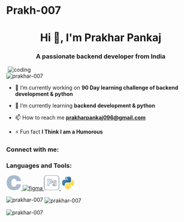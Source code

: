 # Prakh-007
<h1 align="center">Hi 👋, I'm Prakhar Pankaj</h1>
<h3 align="center">A passionate backend developer from India</h3>

<img align="right" alt="coding" width="500" src="https://user-images.githubusercontent.com/74038190/225813708-98b745f2-7d22-48cf-9150-083f1b00d6c9.gif">

<p align="left"> <img src="https://komarev.com/ghpvc/?username=prakhar-007&label=Profile%20views&color=0e75b6&style=flat" alt="prakhar-007" /> </p>

- 🔭 I’m currently working on **90 Day learning challenge of backend development & python**

- 🌱 I’m currently learning **backend development & python**

- 📫 How to reach me **prakharpankaj096@gmail.com**

- ⚡ Fun fact **I Think I am a Humorous**

<h3 align="left">Connect with me:</h3>
<p align="left">
</p>

<h3 align="left">Languages and Tools:</h3>
<p align="left"> <a href="https://www.cprogramming.com/" target="_blank" rel="noreferrer"> <img src="https://raw.githubusercontent.com/devicons/devicon/master/icons/c/c-original.svg" alt="c" width="40" height="40"/> </a> <a href="https://www.figma.com/" target="_blank" rel="noreferrer"> <img src="https://www.vectorlogo.zone/logos/figma/figma-icon.svg" alt="figma" width="40" height="40"/> </a> <a href="https://www.photoshop.com/en" target="_blank" rel="noreferrer"> <img src="https://raw.githubusercontent.com/devicons/devicon/master/icons/photoshop/photoshop-line.svg" alt="photoshop" width="40" height="40"/> </a> <a href="https://www.python.org" target="_blank" rel="noreferrer"> <img src="https://raw.githubusercontent.com/devicons/devicon/master/icons/python/python-original.svg" alt="python" width="40" height="40"/> </a> </p>

<p><img align="left" src="https://github-readme-stats.vercel.app/api/top-langs?username=prakhar-007&show_icons=true&locale=en&layout=compact" alt="prakhar-007" /></p>

<p>&nbsp;<img align="center" src="https://github-readme-stats.vercel.app/api?username=prakhar-007&show_icons=true&locale=en" alt="prakhar-007" /></p>

<p><img align="center" src="https://github-readme-streak-stats.herokuapp.com/?user=prakhar-007&" alt="prakhar-007" /></p>
